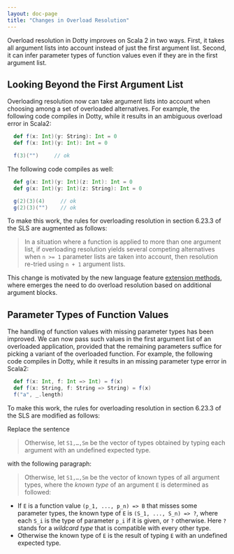 ```yaml
---
layout: doc-page
title: "Changes in Overload Resolution"
---
```


Overload resolution in Dotty improves on Scala 2 in two ways.
First, it takes all argument lists into account instead of
just the first argument list.
Second, it can infer parameter types of function values even if they
are in the first argument list.

## Looking Beyond the First Argument List

Overloading resolution now can take argument lists into account when
choosing among a set of overloaded alternatives.
For example, the following code compiles in Dotty, while it results in an
ambiguous overload error in Scala2:

```scala
  def f(x: Int)(y: String): Int = 0
  def f(x: Int)(y: Int): Int = 0

  f(3)("")     // ok
```

The following code compiles as well:

```scala
  def g(x: Int)(y: Int)(z: Int): Int = 0
  def g(x: Int)(y: Int)(z: String): Int = 0

  g(2)(3)(4)     // ok
  g(2)(3)("")    // ok
```

To make this work, the rules for overloading resolution in section 6.23.3 of the SLS are augmented
as follows:

> In a situation where a function is applied to more than one argument list, if overloading
resolution yields several competing alternatives when `n >= 1` parameter lists are taken
into account, then resolution re-tried using `n + 1` argument lists.

This change is motivated by the new language feature [extension
methods](../contextual/extension-methods.html), where emerges the need to do
overload resolution based on additional argument blocks.

## Parameter Types of Function Values

The handling of function values with missing parameter types has been improved. We can now
pass such values in the first argument list of an overloaded application, provided
that the remaining parameters suffice for picking a variant of the overloaded function.
For example, the following code compiles in Dotty, while it results in an
missing parameter type error in Scala2:
```scala
  def f(x: Int, f: Int => Int) = f(x)
  def f(x: String, f: String => String) = f(x)
  f("a", _.length)
```
To make this work, the rules for overloading resolution in section 6.23.3 of the SLS are modified
as follows:

Replace the sentence

> Otherwise, let `S1,…,Sm` be the vector of types obtained by typing each argument with an undefined expected type.

with the following paragraph:

> Otherwise, let `S1,…,Sm` be the vector of known types of all argument types, where the _known type_ of an argument `E`
is determined as followed:

 - If `E` is a function value `(p_1, ..., p_n) => B` that misses some parameter types, the known type
   of `E` is `(S_1, ..., S_n) => ?`, where each `S_i` is the type of parameter `p_i` if it is given, or `?`
   otherwise. Here `?` stands for a _wildcard type_ that is compatible with every other type.
 - Otherwise the known type of `E` is the result of typing `E` with an undefined expected type.
